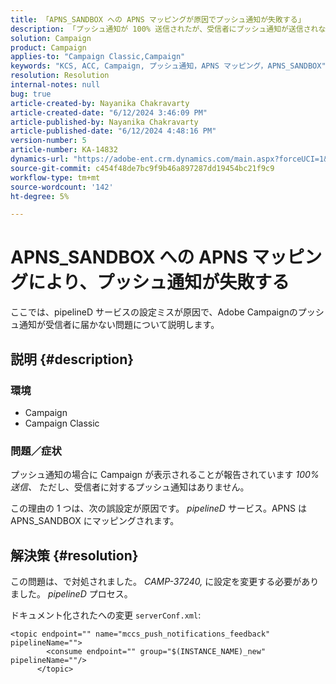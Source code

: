 ```yaml
---
title: 「APNS_SANDBOX への APNS マッピングが原因でプッシュ通知が失敗する」
description: 「プッシュ通知が 100% 送信されたが、受信者にプッシュ通知が送信されないCampaign Classicの問題を修正する方法を説明します。」
solution: Campaign
product: Campaign
applies-to: "Campaign Classic,Campaign"
keywords: "KCS, ACC, Campaign, プッシュ通知，APNS マッピング，APNS_SANDBOX"
resolution: Resolution
internal-notes: null
bug: true
article-created-by: Nayanika Chakravarty
article-created-date: "6/12/2024 3:46:09 PM"
article-published-by: Nayanika Chakravarty
article-published-date: "6/12/2024 4:48:16 PM"
version-number: 5
article-number: KA-14832
dynamics-url: "https://adobe-ent.crm.dynamics.com/main.aspx?forceUCI=1&pagetype=entityrecord&etn=knowledgearticle&id=c37bbfdf-d228-ef11-840b-0022480a40c2"
source-git-commit: c454f48de7bc9f9b46a897287dd19454bc21f9c9
workflow-type: tm+mt
source-wordcount: '142'
ht-degree: 5%

---
```


# APNS_SANDBOX への APNS マッピングにより、プッシュ通知が失敗する


ここでは、pipelineD サービスの設定ミスが原因で、Adobe Campaignのプッシュ通知が受信者に届かない問題について説明します。

## 説明 {#description}


### <b>環境</b>

- Campaign
- Campaign Classic




### <b>問題／症状</b>

プッシュ通知の場合に Campaign が表示されることが報告されています *100% 送信、* ただし、受信者に対するプッシュ通知はありません。

この理由の 1 つは、次の誤設定が原因です。 *pipelineD* サービス。APNS は APNS_SANDBOX にマッピングされます。


## 解決策 {#resolution}


この問題は、で対処されました。 *CAMP-37240,* に設定を変更する必要がありました。 *pipelineD* プロセス。

ドキュメント化されたへの変更 `serverConf.xml`:


```
<topic endpoint="" name="mccs_push_notifications_feedback" pipelineName="">
        <consume endpoint="" group="$(INSTANCE_NAME)_new" pipelineName=""/>
      </topic>
```

